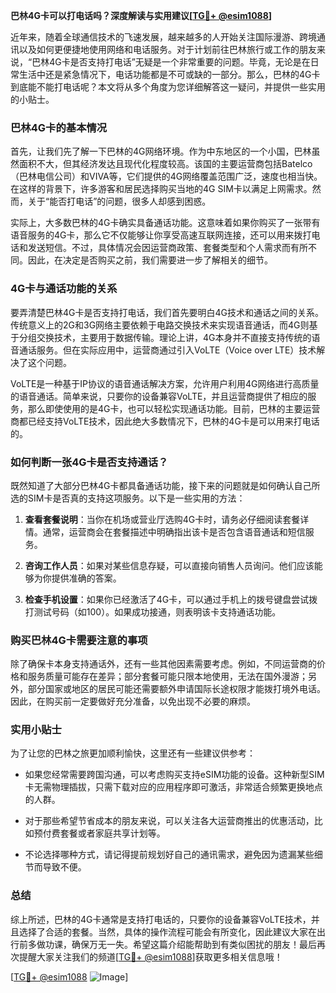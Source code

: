 **巴林4G卡可以打电话吗？深度解读与实用建议[[TG💪+ @esim1088](https://t.me/s/esim1088)]**

近年来，随着全球通信技术的飞速发展，越来越多的人开始关注国际漫游、跨境通讯以及如何更便捷地使用网络和电话服务。对于计划前往巴林旅行或工作的朋友来说，“巴林4G卡是否支持打电话”无疑是一个非常重要的问题。毕竟，无论是在日常生活中还是紧急情况下，电话功能都是不可或缺的一部分。那么，巴林的4G卡到底能不能打电话呢？本文将从多个角度为您详细解答这一疑问，并提供一些实用的小贴士。

### 巴林4G卡的基本情况

首先，让我们先了解一下巴林的4G网络环境。作为中东地区的一个小国，巴林虽然面积不大，但其经济发达且现代化程度较高。该国的主要运营商包括Batelco（巴林电信公司）和VIVA等，它们提供的4G网络覆盖范围广泛，速度也相当快。在这样的背景下，许多游客和居民选择购买当地的4G SIM卡以满足上网需求。然而，关于“能否打电话”的问题，很多人却感到困惑。

实际上，大多数巴林的4G卡确实具备通话功能。这意味着如果你购买了一张带有语音服务的4G卡，那么它不仅能够让你享受高速互联网连接，还可以用来拨打电话和发送短信。不过，具体情况会因运营商政策、套餐类型和个人需求而有所不同。因此，在决定是否购买之前，我们需要进一步了解相关的细节。

### 4G卡与通话功能的关系

要弄清楚巴林4G卡是否支持打电话，我们首先要明白4G技术和通话之间的关系。传统意义上的2G和3G网络主要依赖于电路交换技术来实现语音通话，而4G则基于分组交换技术，主要用于数据传输。理论上讲，4G本身并不直接支持传统的语音通话服务。但在实际应用中，运营商通过引入VoLTE（Voice over LTE）技术解决了这个问题。

VoLTE是一种基于IP协议的语音通话解决方案，允许用户利用4G网络进行高质量的语音通话。简单来说，只要你的设备兼容VoLTE，并且运营商提供了相应的服务，那么即使使用的是4G卡，也可以轻松实现通话功能。目前，巴林的主要运营商都已经支持VoLTE技术，因此绝大多数情况下，巴林的4G卡是可以用来打电话的。

### 如何判断一张4G卡是否支持通话？

既然知道了大部分巴林4G卡都具备通话功能，接下来的问题就是如何确认自己所选的SIM卡是否真的支持这项服务。以下是一些实用的方法：

1. **查看套餐说明**：当你在机场或营业厅选购4G卡时，请务必仔细阅读套餐详情。通常，运营商会在套餐描述中明确指出该卡是否包含语音通话和短信服务。
   
2. **咨询工作人员**：如果对某些信息存疑，可以直接向销售人员询问。他们应该能够为你提供准确的答案。

3. **检查手机设置**：如果你已经激活了4G卡，可以通过手机上的拨号键盘尝试拨打测试号码（如100）。如果成功接通，则表明该卡支持通话功能。

### 购买巴林4G卡需要注意的事项

除了确保卡本身支持通话外，还有一些其他因素需要考虑。例如，不同运营商的价格和服务质量可能存在差异；部分套餐可能只限本地使用，无法在国外漫游；另外，部分国家或地区的居民可能还需要额外申请国际长途权限才能拨打境外电话。因此，在购买前一定要做好充分准备，以免出现不必要的麻烦。

### 实用小贴士

为了让您的巴林之旅更加顺利愉快，这里还有一些建议供参考：

- 如果您经常需要跨国沟通，可以考虑购买支持eSIM功能的设备。这种新型SIM卡无需物理插拔，只需下载对应的应用程序即可激活，非常适合频繁更换地点的人群。
  
- 对于那些希望节省成本的朋友来说，可以关注各大运营商推出的优惠活动，比如预付费套餐或者家庭共享计划等。

- 不论选择哪种方式，请记得提前规划好自己的通讯需求，避免因为遗漏某些细节而导致不便。

### 总结

综上所述，巴林的4G卡通常是支持打电话的，只要你的设备兼容VoLTE技术，并且选择了合适的套餐。当然，具体的操作流程可能会有所变化，因此建议大家在出行前多做功课，确保万无一失。希望这篇介绍能帮助到有类似困扰的朋友！最后再次提醒大家关注我们的频道[[TG💪+ @esim1088](https://t.me/s/esim1088)]获取更多相关信息哦！

[[TG💪+ @esim1088](https://t.me/s/esim1088) ![Image](https://i.postimg.cc/4NQfJmqS/Snipaste-2025-05-13-00-14-12.png)]